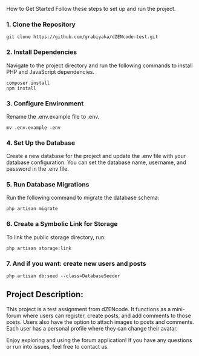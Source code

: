 How to Get Started
Follow these steps to set up and run the project.

### 1. Clone the Repository
    git clone https://github.com/grabiyaka/dZENcode-test.git

### 2. Install Dependencies
Navigate to the project directory and run the following commands to install PHP and JavaScript dependencies.

    composer install
    npm install

### 3. Configure Environment
Rename the .env.example file to .env.

    mv .env.example .env

### 4. Set Up the Database
Create a new database for the project and update the .env file with your database configuration. You can set the database name, username, and password in the .env file.

### 5. Run Database Migrations
Run the following command to migrate the database schema:

    php artisan migrate

### 6. Create a Symbolic Link for Storage
To link the public storage directory, run:

    php artisan storage:link

### 7. And if you want: create new users and posts 
    php artisan db:seed --class=DatabaseSeeder

## Project Description:
This project is a test assignment from dZENcode. It functions as a mini-forum where users can register, create posts, and add comments to those posts. Users also have the option to attach images to posts and comments. Each user has a personal profile where they can change their avatar.

Enjoy exploring and using the forum application! If you have any questions or run into issues, feel free to contact us.
